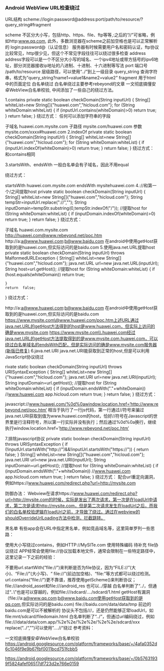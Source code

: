 
### Android WebView URL检查绕过
URL结构
scheme://login:password@address:port/path/to/resource/?query_string#fragment

scheme
不区分大小写，包括http、https、file、ftp等等,:之后的“//”可省略，例如http:www.qq.com, 此外，多数浏览器在scheme之前加空格也是可以正常解析的
login:password@（认证信息）
服务器有时候需要用户名和密码认证，ftp协议比较常见，http很少见，但这个不常见字段往往可以绕过很多检查
address
address字段可以是一个不区分大小写的域名、一个ipv4地址或带方括号的ipv6地址，部分浏览器接收ip地址的八进制、十进制、十六进制等写法
port
端口号
/path/to/resource
层级路径，可以使用“../”到上一级目录
query_string
查询字符串，格式为”query_string?name1=value1&name2=value2”
fragment
用于html中的页面定位
白名单绕过
白名单绕过主要参考rebeyond的文章 一文彻底搞懂安卓WebView白名单校验, 中间添加了一些自己的绕过方法。

1.contains
private static boolean checkDomain(String inputUrl)
{
String[] whiteList=new String[]{"huawei.com","hicloud.com"};
for (String whiteDomain:whiteList)
{
if (inputUrl.contains(whiteDomain)>0)
return true;
}
return  false;
}
绕过方式：
任何可以添加字符串的字段

子域名 huawei.com.mysite.com
子路径 mysite.com/huawei.com
参数 mysite.com/xxxx#huawei.com
2.indexOf
private static boolean checkDomain(String inputUrl)
{
String[] whiteList=new String[]{"huawei.com","hicloud.com"};
for (String whiteDomain:whiteList)
{
if (inputUrl.indexOf(whiteDomain)>0)
return true;
}
return  false;
}
绕过方式：
和contains相同

3.startsWith、endsWith
一般白名单会有子域名，因此不用equal

绕过方式：

startsWith huawei.com.mysite.com
endsWith mysitehuawei.com
4.://和第一个/之间提取host
private static boolean checkDomain(String inputUrl)
{
String[] whiteList=new String[]{"huawei.com","hicloud.com"};
String tempStr=inputUrl.replace("://","");
String inputDomain=tempStr.substring(0,tempStr.indexOf("/")); //提取host
for (String whiteDomain:whiteList)
{
if (inputDomain.indexOf(whiteDomain)>0)
return true;
}
return  false;
}
绕过方式：

子域名 huawei.com.mysite.com
http://huawei.com@www.rebeyond.net/poc.htm
http://a:a@www.huawei.com:b@www.baidu.com 在android中使用getHost获取到的是huawei.com,但实际访问的是baidu.com
5.使用java.net.URL提取host
private static boolean checkDomain(String inputUrl) throws MalformedURLException {
String[] whiteList=new String[]{"huawei.com","hicloud.com"};
java.net.URL url=new java.net.URL(inputUrl);
String host=url.getHost(); //提取host
for (String whiteDomain:whiteList)
{
if (host.equals(whiteDomain)) return true;

    }
    return  false;
}
绕过方式：

http://a:a@www.huawei.com:b@www.baidu.com 在android中使用getHost获取到的是huawei.com,但实际访问的是baidu.com
https://www.mysite.com\@www.huawei.com/poc.htm上述URL通过java.net.URL的getHost方法得到的host是www.huawei.com，但实际上访问的确是www.mysite.com
https://www.mysite.com\\.huawei.com经过java.net.URL的getHost方法提取得到的是www.mysite.com.huawei.com，可以绕过白名单域名的endsWith匹配，但是实际访问的确是www.mysite.com服务器(新版已修复)
6.java.net.URI
java.net.URI能获取到正常的host,但是可以利用JavaScript协议绕过

rivate static boolean checkDomain(String inputUrl) throws  URISyntaxException {
String[] whiteList=new String[]{"huawei.com","hicloud.com"};
java.net.URI url=new java.net.URI(inputUrl);
String inputDomain=url.getHost(); //提取host
for (String whiteDomain:whiteList)
{
if (inputDomain.endsWith("."+whiteDomain)) //www.huawei.com      app.hicloud.com
return true;
}
return  false;
}
绕过方式：

javascript://www.huawei.com/%0d%0awindow.location.href=‘http://www.rebeyond.net/poc.htm‘
相当于执行了一行js代码，第一行通过//符号来骗过java.net.URI获取到值为www.huawei.com的host，恰好//符号在Javascript的世界里是行注释符号，所以第一行实际并没有执行；然后通过%0d%0a换行，继续执行window.location.href=’http://www.rebeyond.net/poc.htm’

7.排除javascript协议
private static boolean checkDomain(String inputUrl) throws  URISyntaxException {
if (!inputUrl.startsWith("http://")&&!inputUrl.startsWith("https://"))
{
return false;
}
String[] whiteList=new String[]{"huawei.com","hicloud.com"};
java.net.URI url=new java.net.URI(inputUrl);
String inputDomain=url.getHost(); //提取host
for (String whiteDomain:whiteList)
{
if (inputDomain.endsWith("."+whiteDomain)) //www.huawei.com      app.hicloud.com
return true;
}
return  false;
}
绕过方式：
配合url重定向漏洞，例如https://www.huawei.com/redirect.php?url=http://mysite.com

防御办法：
Webview在请求https://www.huawei.com/redirect.php?url=http://mysite.com的时候，实际是发出了两次请求，第一次是在loadUrl中请求，第二次是请求http://mysite.com，但是第二次请求发生在loadUrl之后，而我们的白名单校验逻辑在loadUrl之前，才导致了绕过。通过在webview的shouldOverrideUrlLoading方法中检测，拦截跳转。

黑名单
有些app会在URL中指定黑名单，例如竞品域名等，这里简单罗列一些思路：

使用大小写绕过contains，例如HTTP://MySITe.com
使用特殊编码
待补充
file协议绕过
APP经常会使用file://协议加载本地文件，通常会限制在一些特定路径中，这里记录一下之前的经验：

不要用url.startWith(”file://”)来判断是否为file协议，因为“FILE://”(大小)、“File://”(大小写)、“ file://”(前边加空格)、“file:”等方式都可以绕过检测。url.contains(“file://”)更不靠谱，推荐使用getScheme()来判断协议；
file:///android_asset和file:///android_res 也可以../穿越
白名单判断了“../，但通过“..\”也是可以穿越的，例如file:///sdcard/..\../sdcard/1.html
getHost有漏洞（file://a:a@www.qq.com:b@www.baidu.com使用getHost获取到的是qq.com,但实际访问的是baidu.com)
file://baidu.com/data/data/tmp 前边的baidu.com是可以不被解析的
协议头不包括///，还是仍然能够正常loadUrl，如file:mnt/sdcard/filedomain.html
白名单判断了“../”，但通过url编码绕过，例如file:///data/data/com.app/%2e%2e/%2e%2e/%2e%2e/sdcard/xxx
replace(“../“,””)可以使用”….//“绕过
参考资料：

一文彻底搞懂安卓WebView白名单校验
https://android.googlesource.com/platform/frameworks/base/+/4afa0352d6c1046f9e9b67fbf0011bcd751fcbb5

https://android.googlesource.com/platform/frameworks/base/+/0b57631939f5824afef06517df723d2e766e0159